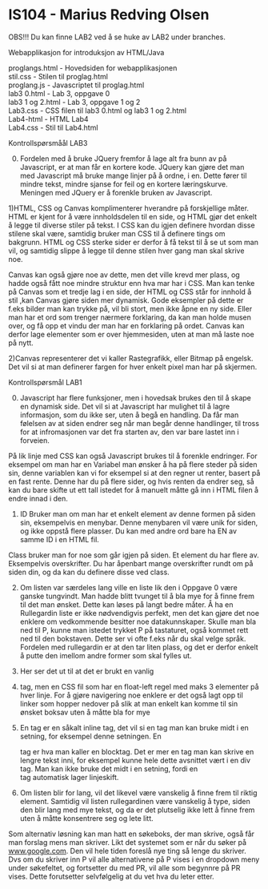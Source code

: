 IS104 - Marius Redving Olsen
=====
OBS!!! Du kan finne LAB2 ved å se huke av LAB2 under branches.

Webapplikasjon for introduksjon av HTML/Java

proglangs.html - Hovedsiden for webapplikasjonen<br>
stil.css - Stilen til proglag.html<br>
proglang.js - Javascriptet til proglag.html<br>
lab3 0.html - Lab 3, oppgave 0<br>
lab3 1 og 2.html - Lab 3, oppgave 1 og 2<br>
Lab3.css - CSS filen til lab3 0.html og lab3 1 og 2.html<br>
Lab4-html - HTML Lab4<br>
Lab4.css - Stil til Lab4.html<br>


Kontrollspørsmåål LAB3

0) Fordelen med å bruke JQuery fremfor å lage alt fra bunn av på Javascript, er at man får en kortere kode.
JQuery kan gjøre det man med Javascript må bruke mange linjer på å ordne, i en. Dette fører til mindre tekst,
mindre sjanse for feil og en kortere læringskurve. Meningen med JQuery er å forenkle bruken av Javascript.

1)HTML, CSS og Canvas komplimenterer hverandre på forskjellige måter. HTML er kjent for å være innholdsdelen til en
side, og HTML gjør det enkelt å legge til diverse stiler på tekst. I CSS kan du igjen definere hvordan disse stilene
skal være, samtidig bruker man CSS til å definere tings om bakgrunn. HTML og CSS sterke sider er derfor å få tekst
til å se ut som man vil, og samtidig slippe å legge til denne stilen hver gang man skal skrive noe.

Canvas kan også gjøre noe av dette, men det ville krevd mer plass, og hadde også fått noe mindre struktur enn hva mar
har i CSS. Man kan tenke på Canvas som et tredje lag i en side, der HTML og CSS står for innhold å stil ,kan Canvas
gjøre siden mer dynamisk. Gode eksempler på dette er f.eks bilder man kan trykke på, vil bli stort, men ikke åpne
en ny side. Eller man har et ord som trenger nærmere forklaring, da kan man holde musen over, og få opp et vindu der
man har en forklaring på ordet. Canvas kan derfor lage elementer som er over hjemmesiden, uten at man må laste noe på
nytt.

2)Canvas representerer det vi kaller Rastegrafikk, eller Bitmap på engelsk. Det vil si at man definerer fargen for hver
enkelt pixel man har på skjermen. 





Kontrollspørsmål LAB1

0) Javascript har flere funksjoner, men i hovedsak brukes den til å skape en dynamisk side.
Det vil si at Javascript har mulighet til å lagre informasjon, som du ikke ser, uten å begå en handling.
Da får man følelsen av at siden endrer seg når man begår denne handlinger, til tross for at infromasjonen
var det fra starten av, den var bare lastet inn i forveien. 

På lik linje med CSS kan også Javascript brukes til å forenkle endringer. For eksempel om man har en Variabel man
ønsker å ha på flere steder på siden sin, denne variablen kan vi for eksempel si at den regner ut renter, basert
på en fast rente. Denne har du på flere sider, og hvis renten da endrer seg, så kan du bare skifte ut ett tall
istedet for å manuelt måtte gå inn i HTML filen å endre innad i den.

1) ID Bruker man om man har et enkelt element av denne formen på siden sin, eksempelvis en menybar.
Denne menybaren vil være unik for siden, og ikke oppstå flere plasser. Du kan med andre ord bare ha EN
av samme ID i en HTML fil.

Class bruker man for noe som går igjen på siden. Et element du har flere av. Eksempelvis overskrifter. Du har
åpenbart mange overskrifter rundt om på siden din, og da kan du definere disse ved class.

2) Om listen var særdeles lang ville en liste lik den i Oppgave 0 være ganske tungvindt.
Man hadde blitt tvunget til å bla mye for å finne frem til det man ønsket. Dette kan løses på
langt bedre måter. Å ha en Rullegardin liste er ikke nødvendigvis perfekt, men det kan gjøre det noe enklere
om vedkommende besitter noe datakunnskaper. Skulle man bla ned til P, kunne man istedet trykket P på tastaturet,
også kommet rett ned til den bokstaven. Dette ser vi ofte f.eks når du skal  velge språk. Fordelen med rullegardin
er at den tar liten plass, og det er derfor enkelt å putte den imellom andre former som skal fylles ut.

3) Her ser det ut til at det er brukt en vanlig <LI> tag, men en CSS fil som har en float-left regel med maks 3
elementer på hver linje. For å gjøre navigering noe enklere er det også lagt opp til linker som hopper nedover på
slik at man enkelt kan komme til sin ønsket boksav uten å måtte bla for mye

4) En <span> tag er en såkalt inline tag, det vil si en tag man kan bruke midt i en setning, for eksempel 
<span>denne</span> setningen. En <div> tag er hva man kaller en blocktag. Det er mer en tag man kan skrive en lengre
tekst inni, for eksempel kunne hele dette avsnittet vært i en div tag. Man kan ikke bruke det midt i en setning, fordi
en <div> tag automatisk lager linjeskift.

5) Om listen blir for lang, vil det likevel være vanskelig å finne frem til riktig element. Samtidig vil listen
rullegardinen være vanskelig å type, siden den blir lang med mye tekst, og da er det plutselig ikke lett å finne frem
uten å måtte konsentrere seg og lete litt.

Som alternativ løsning kan man hatt en søkeboks, der man skrive, også får man forslag mens man skriver. Likt det
systemet som er når du søker på www.google.com. Den vil hele tiden foreslå nye ting så lenge du skriver. Dvs om du
skriver inn P vil alle alternativene på P vises i en dropdown meny under søkefeltet, og fortsetter du med PR, vil alle
som begynnre på PR vises. Dette forutsetter selvfølgelig at du vet hva du leter etter.
